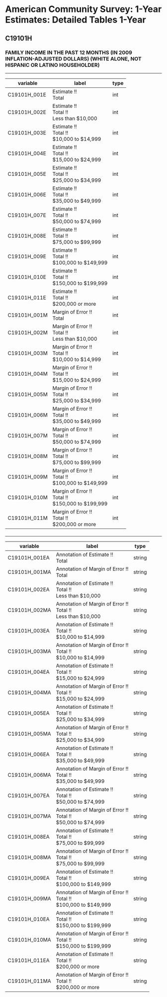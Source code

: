 # American Community Survey: 1-Year Estimates: Detailed Tables 1-Year

## C19101H

### FAMILY INCOME IN THE PAST 12 MONTHS (IN 2009 INFLATION-ADJUSTED DOLLARS) (WHITE ALONE, NOT HISPANIC OR LATINO HOUSEHOLDER)

___

| variable | label | type |
| ----- | ----- | ----- |
| C19101H_001E | Estimate !!<br>Total | int |
| C19101H_002E | Estimate !!<br>Total !!<br>Less than $10,000 | int |
| C19101H_003E | Estimate !!<br>Total !!<br>$10,000 to $14,999 | int |
| C19101H_004E | Estimate !!<br>Total !!<br>$15,000 to $24,999 | int |
| C19101H_005E | Estimate !!<br>Total !!<br>$25,000 to $34,999 | int |
| C19101H_006E | Estimate !!<br>Total !!<br>$35,000 to $49,999 | int |
| C19101H_007E | Estimate !!<br>Total !!<br>$50,000 to $74,999 | int |
| C19101H_008E | Estimate !!<br>Total !!<br>$75,000 to $99,999 | int |
| C19101H_009E | Estimate !!<br>Total !!<br>$100,000 to $149,999 | int |
| C19101H_010E | Estimate !!<br>Total !!<br>$150,000 to $199,999 | int |
| C19101H_011E | Estimate !!<br>Total !!<br>$200,000 or more | int |
| C19101H_001M | Margin of Error !!<br>Total | int |
| C19101H_002M | Margin of Error !!<br>Total !!<br>Less than $10,000 | int |
| C19101H_003M | Margin of Error !!<br>Total !!<br>$10,000 to $14,999 | int |
| C19101H_004M | Margin of Error !!<br>Total !!<br>$15,000 to $24,999 | int |
| C19101H_005M | Margin of Error !!<br>Total !!<br>$25,000 to $34,999 | int |
| C19101H_006M | Margin of Error !!<br>Total !!<br>$35,000 to $49,999 | int |
| C19101H_007M | Margin of Error !!<br>Total !!<br>$50,000 to $74,999 | int |
| C19101H_008M | Margin of Error !!<br>Total !!<br>$75,000 to $99,999 | int |
| C19101H_009M | Margin of Error !!<br>Total !!<br>$100,000 to $149,999 | int |
| C19101H_010M | Margin of Error !!<br>Total !!<br>$150,000 to $199,999 | int |
| C19101H_011M | Margin of Error !!<br>Total !!<br>$200,000 or more | int |
### 

___

| variable | label | type |
| ----- | ----- | ----- |
| C19101H_001EA | Annotation of Estimate !!<br>Total | string |
| C19101H_001MA | Annotation of Margin of Error !!<br>Total | string |
| C19101H_002EA | Annotation of Estimate !!<br>Total !!<br>Less than $10,000 | string |
| C19101H_002MA | Annotation of Margin of Error !!<br>Total !!<br>Less than $10,000 | string |
| C19101H_003EA | Annotation of Estimate !!<br>Total !!<br>$10,000 to $14,999 | string |
| C19101H_003MA | Annotation of Margin of Error !!<br>Total !!<br>$10,000 to $14,999 | string |
| C19101H_004EA | Annotation of Estimate !!<br>Total !!<br>$15,000 to $24,999 | string |
| C19101H_004MA | Annotation of Margin of Error !!<br>Total !!<br>$15,000 to $24,999 | string |
| C19101H_005EA | Annotation of Estimate !!<br>Total !!<br>$25,000 to $34,999 | string |
| C19101H_005MA | Annotation of Margin of Error !!<br>Total !!<br>$25,000 to $34,999 | string |
| C19101H_006EA | Annotation of Estimate !!<br>Total !!<br>$35,000 to $49,999 | string |
| C19101H_006MA | Annotation of Margin of Error !!<br>Total !!<br>$35,000 to $49,999 | string |
| C19101H_007EA | Annotation of Estimate !!<br>Total !!<br>$50,000 to $74,999 | string |
| C19101H_007MA | Annotation of Margin of Error !!<br>Total !!<br>$50,000 to $74,999 | string |
| C19101H_008EA | Annotation of Estimate !!<br>Total !!<br>$75,000 to $99,999 | string |
| C19101H_008MA | Annotation of Margin of Error !!<br>Total !!<br>$75,000 to $99,999 | string |
| C19101H_009EA | Annotation of Estimate !!<br>Total !!<br>$100,000 to $149,999 | string |
| C19101H_009MA | Annotation of Margin of Error !!<br>Total !!<br>$100,000 to $149,999 | string |
| C19101H_010EA | Annotation of Estimate !!<br>Total !!<br>$150,000 to $199,999 | string |
| C19101H_010MA | Annotation of Margin of Error !!<br>Total !!<br>$150,000 to $199,999 | string |
| C19101H_011EA | Annotation of Estimate !!<br>Total !!<br>$200,000 or more | string |
| C19101H_011MA | Annotation of Margin of Error !!<br>Total !!<br>$200,000 or more | string |

